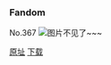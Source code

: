 ### Fandom
No.367
![图片不见了~~~](https://imgs.xkcd.com/comics/fandom.png)

[原址](https://xkcd.com//367) [下载](https://imgs.xkcd.com/comics/fandom.png)

